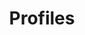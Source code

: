 ---
_schema: page
title: Profiles
description: "We believe that a good email marketing strategy is the key to growth. So we’re helping you grow your business with tools and resources that make email marketing easy."
page_size: 6
seo:
  page_description: "We believe that a good email marketing strategy is the key to growth. So we’re helping you grow your business with tools and resources that make email marketing easy."
  canonical_url:
  featured_image:
  featured_image_alt:
  author_twitter_handle:
  open_graph_type:
  no_index: false
---